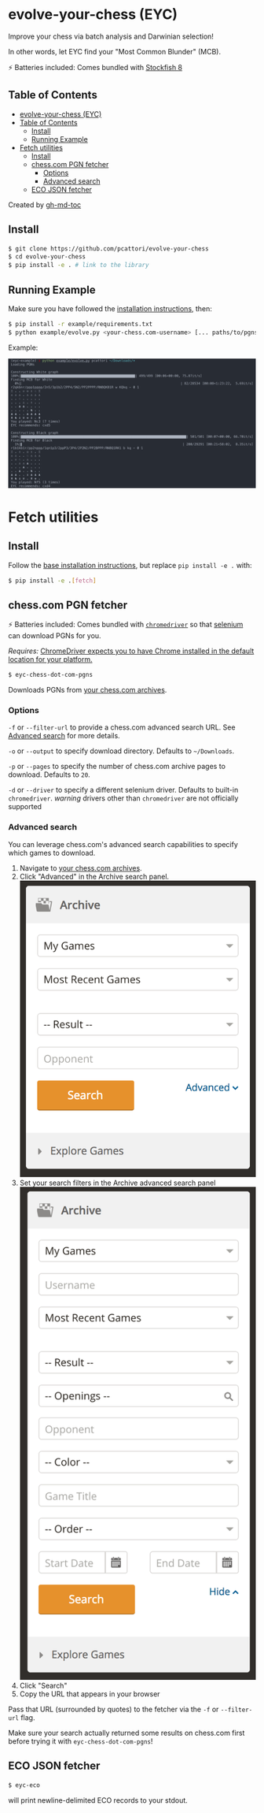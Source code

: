 # evolve-your-chess (EYC)

Improve your chess via batch analysis and Darwinian selection!

In other words, let EYC find your "Most Common Blunder" (MCB).

:zap: Batteries included: Comes bundled with [Stockfish 8](https://stockfishchess.org/)



## Table of Contents

  * [evolve\-your\-chess (EYC)](#evolve-your-chess-eyc)
  * [Table of Contents](#table-of-contents)
    * [Install](#install)
    * [Running Example](#running-example)
  * [Fetch utilities](#fetch-utilities)
    * [Install](#install-1)
    * [chess\.com PGN fetcher](#chesscom-pgn-fetcher)
      * [Options](#options)
      * [Advanced search](#advanced-search)
    * [ECO JSON fetcher](#eco-json-fetcher)

Created by [gh-md-toc](https://github.com/ekalinin/github-markdown-toc.go)

## Install

```sh
$ git clone https://github.com/pcattori/evolve-your-chess
$ cd evolve-your-chess
$ pip install -e . # link to the library
```

## Running Example

Make sure you have followed the [installation instructions](#installing), then:

```sh
$ pip install -r example/requirements.txt
$ python example/evolve.py <your-chess.com-username> [... paths/to/pgns]
```

Example:

![evolve-example](assets/evolve.png)

# Fetch utilities

## Install

Follow the [base installation instructions](#installing), but replace `pip install -e .` with:

```sh
$ pip install -e .[fetch]
```

## chess.com PGN fetcher

:zap: Batteries included: Comes bundled with [`chromedriver`](https://sites.google.com/a/chromium.org/chromedriver/) so that [selenium](https://github.com/SeleniumHQ/selenium) can download PGNs for you.

*Requires:* [ChromeDriver expects you to have Chrome installed in the default location for your platform.](https://sites.google.com/a/chromium.org/chromedriver/getting-started)

```sh
$ eyc-chess-dot-com-pgns
```

Downloads PGNs from [your chess.com archives](https://www.chess.com/games/archive).

### Options

`-f` or `--filter-url` to provide a chess.com advanced search URL.
See [Advanced search](#advanced-search) for more details.

`-o` or `--output` to specify download directory.
Defaults to `~/Downloads`.

`-p` or `--pages` to specify the number of chess.com archive pages to download.
Defaults to `20`.

`-d` or `--driver` to specify a different selenium driver.
Defaults to built-in `chromedriver`.
*warning* drivers other than `chromedriver` are not officially supported

### Advanced search

You can leverage chess.com's advanced search capabilities to specify which games to download.

1. Navigate to [your chess.com archives](https://www.chess.com/games/archive).
2. Click  "Advanced" in the Archive search panel.
    ![simple-search](assets/simple-search.png)
3. Set your search filters in the Archive advanced search panel
    ![advanced-search](assets/advanced-search.png)
4. Click "Search"
5. Copy the URL that appears in your browser

Pass that URL (surrounded by quotes) to the fetcher via the `-f` or `--filter-url` flag.

Make sure your search actually returned some results on chess.com first before
trying it with `eyc-chess-dot-com-pgns`!

## ECO JSON fetcher

```sh
$ eyc-eco
```

will print newline-delimited ECO records to your stdout.


